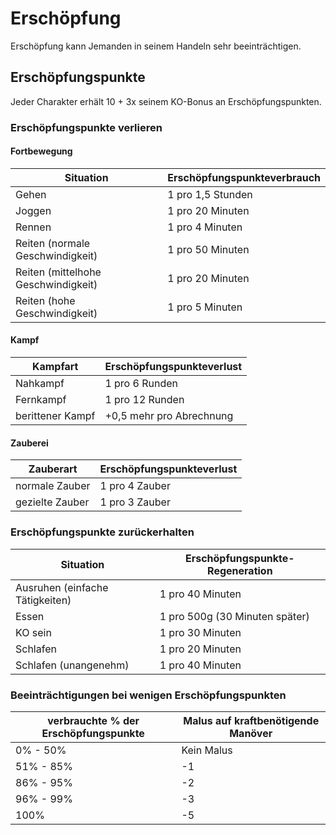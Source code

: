 # Erschöpfung

Erschöpfung kann Jemanden in seinem Handeln sehr beeinträchtigen.

## Erschöpfungspunkte

Jeder Charakter erhält 10 + 3x seinem KO-Bonus an Erschöpfungspunkten.

### Erschöpfungspunkte verlieren

#### Fortbewegung

| Situation | Erschöpfungspunkteverbrauch |
| - | - |
| Gehen | 1 pro 1,5 Stunden |
| Joggen | 1 pro 20 Minuten |
| Rennen | 1 pro 4 Minuten |
| Reiten (normale Geschwindigkeit) | 1 pro 50 Minuten |
| Reiten (mittelhohe Geschwindigkeit) | 1 pro 20 Minuten |
| Reiten (hohe Geschwindigkeit) | 1 pro 5 Minuten |

#### Kampf

| Kampfart | Erschöpfungspunkteverlust |
| - | - |
| Nahkampf | 1 pro 6 Runden |
| Fernkampf | 1 pro 12 Runden |
| berittener Kampf | +0,5 mehr pro Abrechnung |

#### Zauberei

| Zauberart | Erschöpfungspunkteverlust |
| - | - |
| normale Zauber | 1 pro 4 Zauber |
| gezielte Zauber | 1 pro 3 Zauber |

### Erschöpfungspunkte zurückerhalten

| Situation | Erschöpfungspunkte-Regeneration |
| - | - |
| Ausruhen (einfache Tätigkeiten) | 1 pro 40 Minuten |
| Essen | 1 pro 500g (30 Minuten später) |
| KO sein | 1 pro 30 Minuten |
| Schlafen | 1 pro 20 Minuten |
| Schlafen (unangenehm) | 1 pro 40 Minuten |

### Beeinträchtigungen bei wenigen Erschöpfungspunkten

| verbrauchte % der Erschöpfungspunkte | Malus auf kraftbenötigende Manöver |
| - | - |
| 0% - 50% | Kein Malus |
| 51% - 85% | -1 |
| 86% - 95% | -2 |
| 96% - 99% | -3 |
| 100% | -5 |

